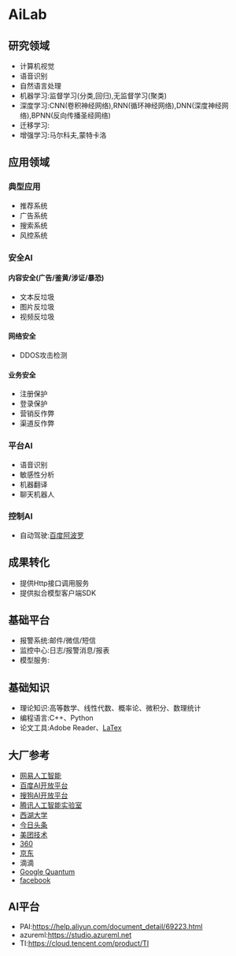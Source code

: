 
# AiLab

## 研究领域
- 计算机视觉
- 语音识别
- 自然语言处理
- 机器学习:监督学习(分类,回归),无监督学习(聚类)
- 深度学习:CNN(卷积神经网络),RNN(循环神经网络),DNN(深度神经网络),BPNN(反向传播圣经网络)
- 迁移学习:
- 增强学习:马尔科夫,蒙特卡洛

## 应用领域

### 典型应用
- 推荐系统
- 广告系统
- 搜索系统
- 风控系统

### 安全AI
#### 内容安全(广告/鉴黄/涉证/暴恐)
- 文本反垃圾
- 图片反垃圾
- 视频反垃圾

#### 网络安全
- DDOS攻击检测

#### 业务安全
- 注册保护
- 登录保护
- 营销反作弊
- 渠道反作弊

### 平台AI
- 语音识别
- 敏感性分析
- 机器翻译
- 聊天机器人

### 控制AI
- 自动驾驶:[百度阿波罗](http://apollo.auto)

## 成果转化
- 提供Http接口调用服务
- 提供拟合模型客户端SDK

## 基础平台
- 报警系统:邮件/微信/短信
- 监控中心:日志/报警消息/报表
- 模型服务:

## 基础知识
- 理论知识:高等数学、线性代数、概率论、微积分、数理统计
- 编程语言:C++、Python
- 论文工具:Adobe Reader、[LaTex](http://www.ctex.org)

## 大厂参考
- [网易人工智能](https://ai.163.com)
- [百度AI开放平台](https://ai.baidu.com)
- [搜狗AI开放平台](http://ai.sogou.com)
- [腾讯人工智能实验室](http://ai.tencent.com)
- [西湖大学](http://www.wias.org.cn)
- [今日头条](http://lab.toutiao.com)
- [美团技术](https://tech.meituan.com)
- [360](http://ai.360.cn)
- [京东](http://ailab.jd.com)
- 滴滴
- [Google Quantum](https://plus.google.com/+QuantumAILab)
- [facebook](https://research.fb.com/category/facebook-ai-research-fair)

## AI平台
- PAI:https://help.aliyun.com/document_detail/69223.html
- azureml:https://studio.azureml.net
- TI:https://cloud.tencent.com/product/TI
